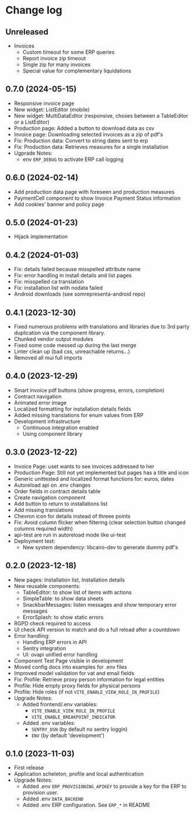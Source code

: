 # Change log

## Unreleased

- Invoices
    - Custom timeout for some ERP queries
    - Report invoice zip timeout
    - Single zip for many invoices
    - Special value for complementary liquidations

## 0.7.0 (2024-05-15)

- Responsive invoice page
- New widget: ListEditor (mobile)
- New widget: MultiDataEditor (responsive, choses between a TableEditor or a ListEditor)
- Production page: Added a button to download data as csv
- Invoice page: Downloading selected invoices as a zip of pdf's
- Fix: Production data: Convert to string dates sent to erp
- Fix: Production data: Retrieves measures for a single installation
- Ugprade Notes:
    - env `ERP_DEBUG` to activate ERP call logging

## 0.6.0 (2024-02-14)

- Add production data page with foreseen and production measures
- PaymentCell component to show Invoice Payment Status information
- Add cookies' banner and policy page


## 0.5.0 (2024-01-23)

- Hijack implementation

## 0.4.2 (2024-01-03)

- Fix: details failed because misspelled attribute name
- Fix: error handling in install details and list pages
- Fix: misspelled ca translation
- Fix: installation list with nodata failed
- Android downloads (see somrepresenta-android repo)

## 0.4.1 (2023-12-30)

- Fixed numerous problems with translations and libraries
  due to 3rd party duplication via the component library.
- Chunked vendor output modules
- Fixed some code messed up during the last merge
- Linter clean up (bad css, unreachable returns...)
- Removed all mui full imports

## 0.4.0 (2023-12-29)

- Smart invoice pdf buttons (show progress, errors, completion)
- Contract navigation
- Animated error image
- Localized formatting for installation details fields
- Added missing translations for enum values from ERP
- Development infrastructure
    - Continuous integration enabled
    - Using component library

## 0.3.0 (2023-12-22)

- Invoice Page: uset wants to see invoices addressed to her
- Production Page: Still not yet implemented but pages has a title and icon
- Generic unittested and localized format functions for: euros, dates
- Autoreload api on .env changes
- Order fields in contract details table
- Create navigation component
- Add button to return to installations list
- Add missing translations
- Chevron icon for details instead of threee points
- Fix: Avoid column flicker when filtering (clear selection button changed columns required width)
- api-test are run in autoreload mode like ui-test
- Deployment test:
    - New system dependency: libcairo-dev to generate dummy pdf's

## 0.2.0 (2023-12-18)

- New pages: Installation list, Installation details
- New reusable components:
  - TableEditor: to show list of items with actions
  - SimpleTable: to show data sheets
  - SnackbarMessages: listen messages and show temporary error messages
  - ErrorSplash: to show static errors
- RGPD check required to access
- UI check API version to match and do a full reload after a countdown
- Error handling:
  - Handling ERP errors in API
  - Sentry integration
  - UI: ovapi unified error handling
- Component Test Page visible in development
- Moved config docs into examples for .env files
- Improved model validation for vat and email fields
- Fix: Profile: Retrieve proxy person information for legal entities
- Profile: Hide empty proxy fields for physical persons
- Profile: Hide roles (if not `VITE_ENABLE_VIEW_ROLE_IN_PROFILE`)
- Upgrade Notes:
    - Added frontend/.env variables:
        - `VITE_ENABLE_VIEW_ROLE_IN_PROFILE`
        - `VITE_ENABLE_BREAKPOINT_INDICATOR`
    - Added .env variables:
        - `SENTRY_DSN` (by default no sentry loggin)
        - `ENV` (by default 'development')

## 0.1.0 (2023-11-03)

- First release
- Application scheleton, profile and local authentication
- Upgrade Notes:
    - Added .env `ERP_PROVISIONING_APIKEY` to provide
      a key for the ERP to provision user.
    - Added .env `DATA_BACKEND`
    - Added .env ERP configuration. See `ERP_*` in README

